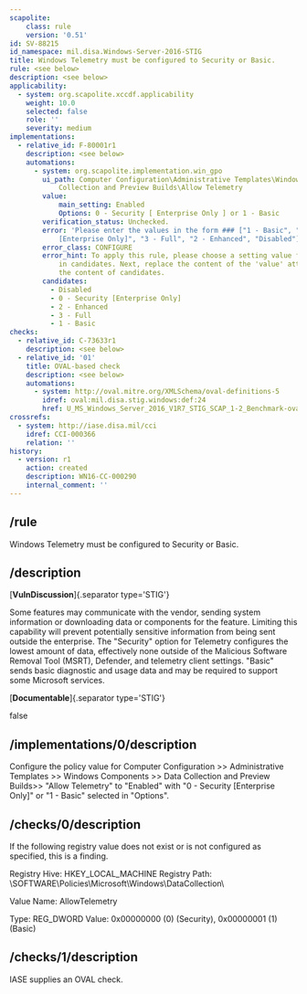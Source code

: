 ```yaml
---
scapolite:
    class: rule
    version: '0.51'
id: SV-88215
id_namespace: mil.disa.Windows-Server-2016-STIG
title: Windows Telemetry must be configured to Security or Basic.
rule: <see below>
description: <see below>
applicability:
  - system: org.scapolite.xccdf.applicability
    weight: 10.0
    selected: false
    role: ''
    severity: medium
implementations:
  - relative_id: F-80001r1
    description: <see below>
    automations:
      - system: org.scapolite.implementation.win_gpo
        ui_path: Computer Configuration\Administrative Templates\Windows Components\Data
            Collection and Preview Builds\Allow Telemetry
        value:
            main_setting: Enabled
            Options: 0 - Security [ Enterprise Only ] or 1 - Basic
        verification_status: Unchecked.
        error: 'Please enter the values in the form ### ["1 - Basic", "0 - Security
            [Enterprise Only]", "3 - Full", "2 - Enhanced", "Disabled"] ###'
        error_class: CONFIGURE
        error_hint: To apply this rule, please choose a setting value for each sub-setting
            in candidates. Next, replace the content of the 'value' attribute with
            the content of candidates.
        candidates:
          - Disabled
          - 0 - Security [Enterprise Only]
          - 2 - Enhanced
          - 3 - Full
          - 1 - Basic
checks:
  - relative_id: C-73633r1
    description: <see below>
  - relative_id: '01'
    title: OVAL-based check
    description: <see below>
    automations:
      - system: http://oval.mitre.org/XMLSchema/oval-definitions-5
        idref: oval:mil.disa.stig.windows:def:24
        href: U_MS_Windows_Server_2016_V1R7_STIG_SCAP_1-2_Benchmark-oval.xml
crossrefs:
  - system: http://iase.disa.mil/cci
    idref: CCI-000366
    relation: ''
history:
  - version: r1
    action: created
    description: WN16-CC-000290
    internal_comment: ''
---
```



## /rule

Windows Telemetry must be configured to Security or Basic.

## /description

[**VulnDiscussion**]{.separator type='STIG'}

Some features may communicate with the vendor, sending system information or downloading data or components for the feature. Limiting this capability will prevent potentially sensitive information from being sent outside the enterprise. The "Security" option for Telemetry configures the lowest amount of data, effectively none outside of the Malicious Software Removal Tool (MSRT), Defender, and telemetry client settings. "Basic" sends basic diagnostic and usage data and may be required to support some Microsoft services.

[**Documentable**]{.separator type='STIG'}

false

## /implementations/0/description

Configure the policy value for Computer Configuration >> Administrative Templates >> Windows Components >> Data Collection and Preview Builds>> "Allow Telemetry" to "Enabled" with "0 - Security [Enterprise Only]" or "1 - Basic" selected in "Options".

## /checks/0/description

If the following registry value does not exist or is not configured as specified, this is a finding.

Registry Hive: HKEY_LOCAL_MACHINE
Registry Path: \SOFTWARE\Policies\Microsoft\Windows\DataCollection\

Value Name: AllowTelemetry

Type: REG_DWORD
Value: 0x00000000 (0) (Security), 0x00000001 (1) (Basic)

## /checks/1/description

IASE supplies an OVAL check.
